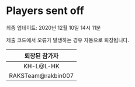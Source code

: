 # Players sent off
최종 업데이트: 2020년 12월 10일 14시 11분


제출 코드에서 오류가 발생하는 경우 자동으로 퇴장됩니다.


| 퇴장된 참가자 |
|:---:|
| KH-L@L-HK |
| RAKSTeam@rakbin007 |